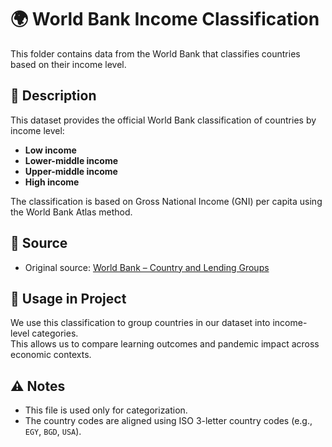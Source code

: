 # 🌍 World Bank Income Classification

This folder contains data from the World Bank that classifies countries
 based on their income level.

## 🧾 Description

This dataset provides the official World Bank classification
 of countries by income level:

- **Low income**
- **Lower-middle income**
- **Upper-middle income**
- **High income**

The classification is based on Gross National Income (GNI) per capita using
 the World Bank Atlas method.

## 🔗 Source

- Original source: [World Bank – Country and Lending Groups](https://databankfiles.worldbank.org/public/ddpext_download/CLASS.xls)

## 🔧 Usage in Project

We use this classification to group countries in our dataset into
 income-level categories.  
This allows us to compare learning outcomes and pandemic impact across economic contexts.

## ⚠️ Notes

- This file is used only for categorization.  
- The country codes are aligned using ISO 3-letter country codes
   (e.g., `EGY`, `BGD`, `USA`).
